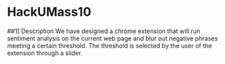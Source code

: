 # HackUMass10

##1] Description
We have designed a chrome extension that will run sentiment analysis on the current web page and blur out negative phrases meeting a certain threshold.
The threshold is selected by the user of the extension through a slider.
